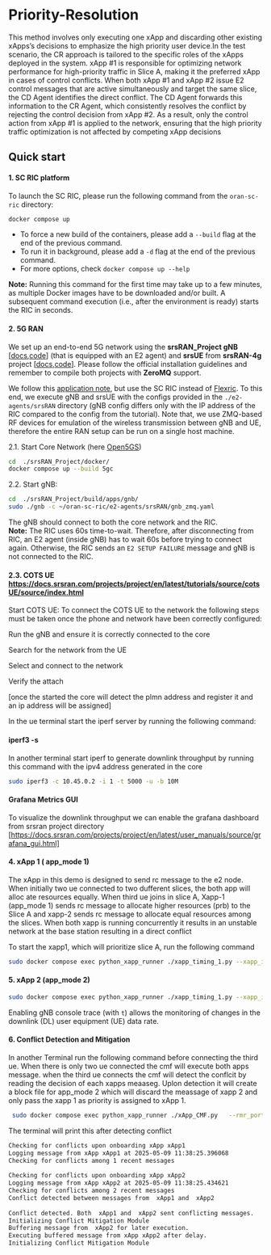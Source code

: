 # Priority-Resolution
This method involves only executing one xApp and discarding other existing xApps’s decisions to emphasize the high priority user device.In the test scenario, the CR approach is tailored to the specific roles of the xApps deployed in the system. xApp #1 is responsible for optimizing network performance for high-priority traffic in Slice A, making it the preferred xApp in cases of control conflicts. When both xApp #1 and xApp #2 issue E2 control messages that are active simultaneously and target the same slice, the CD Agent identifies the direct conflict. The CD Agent forwards this information to the CR Agent, which consistently resolves the conflict by rejecting the control decision from xApp #2. As a result, only the control action from xApp #1 is applied to the network, ensuring that the high priority traffic optimization is not affected by competing xApp decisions


## Quick start
#### 1. SC RIC platform

To launch the SC RIC, please run the following command from the `oran-sc-ric` directory:

```bash
docker compose up
```

- To force a new build of the containers, please add a `--build` flag at the end of the previous command.
- To run it in background, please add a `-d` flag at the end of the previous command.
- For more options, check `docker compose up --help`

**Note:** Running this command for the first time may take up to a few minutes, as multiple Docker images have to be downloaded and/or built. A subsequent command execution (i.e., after the environment is ready) starts the RIC in seconds.

#### 2.  5G RAN
We set up an end-to-end 5G network using the **srsRAN_Project gNB** [[docs](https://docs.srsran.com/projects/project/en/latest/),[code](https://github.com/srsran/srsRAN_Project/)] (that is equipped with an E2 agent) and **srsUE** from **srsRAN-4g** project [[docs](https://docs.srsran.com/projects/4g/en/latest/),[code](https://github.com/srsran/srsRAN_4G)]. Please follow the official installation guidelines and remember to compile both projects with **ZeroMQ** support.

We follow this [application note](https://docs.srsran.com/projects/project/en/latest/tutorials/source/flexric/source/index.html), but use the SC RIC instead of [Flexric](https://gitlab.eurecom.fr/mosaic5g/flexric). To this end, we execute gNB and srsUE with the configs provided in the `./e2-agents/srsRAN` directory (gNB config differs only with the IP address of the RIC compared to the config from the tutorial). Note that, we use ZMQ-based RF devices for emulation of the wireless transmission between gNB and UE, therefore the entire RAN setup can be run on a single host machine.

2.1. Start Core Network (here [Open5GS](https://open5gs.org/open5gs/docs/))
```bash
cd  ./srsRAN_Project/docker/
docker compose up --build 5gc
```
2.2. Start gNB:
```bash
cd  ./srsRAN_Project/build/apps/gnb/
sudo ./gnb -c ~/oran-sc-ric/e2-agents/srsRAN/gnb_zmq.yaml
```
The gNB should connect to both the core network and the RIC.  
**Note:** The RIC uses 60s time-to-wait. Therefore, after disconnecting from RIC, an E2 agent (inside gNB) has to wait 60s before trying to connect again. Otherwise, the RIC sends an `E2 SETUP FAILURE` message and gNB is not connected to the RIC.

#### 2.3. COTS UE   https://docs.srsran.com/projects/project/en/latest/tutorials/source/cotsUE/source/index.html
Start   COTS UE:
To connect the COTS UE to the network the following steps must be taken once the phone and network have been correctly configured:

Run the gNB and ensure it is correctly connected to the core

Search for the network from the UE

Select and connect to the network

Verify the attach

[once the started the core will detect the plmn address and register it and an ip address will be assigned]

In the ue terminal start the iperf server by running the following command:
#### iperf3 -s

In another terminal start iperf to generate downlink throughput by running this command with the ipv4 address generated in the core
```bash
sudo iperf3 -c 10.45.0.2 -i 1 -t 5000 -u -b 10M
```
#### Grafana Metrics GUI

To visualize the downlink throughput we can enable the grafana dashboard from srsran project directory  [https://docs.srsran.com/projects/project/en/latest/user_manuals/source/grafana_gui.html]


#### 4. xApp 1 ( app_mode 1)

The xApp in this demo is designed to send rc message to the e2 node. When initially two ue connected to two dufferent slices, the both app will alloc ate resources equally. When third ue joins in slice A, Xapp-1 (app_mode 1) sends rc message to allocate higher resources (prb) to the Slice A and xapp-2 sends rc message to allocate equal resources among the slices. When both xapp is running concurrently it results in an unstable network at the base station resulting in a direct conflict

To start the xapp1, which will prioritize slice A, run the following command
```bash
sudo docker compose exec python_xapp_runner ./xapp_timing_1.py --xapp_id "xApp3" --e2_node_id "gnbd_001_001_00019b_0"  --http_server_port 8090 --app_mode 1 --rmr_port 4560
```


#### 5. xApp 2 (app_mode 2)



```bash
sudo docker compose exec python_xapp_runner ./xapp_timing_1.py --xapp_id "xApp4" --e2_node_id "gnbd_001_001_00019b_0"  --http_server_port 8091 --app_mode 2 ```

```
Enabling gNB console trace (with `t`) allows the monitoring of changes in the downlink (DL) user equipment (UE) data rate.

#### 6. Conflict Detection and Mitigation
In another Terminal run the following command before connecting the third ue. When there is only two ue connected the cmf will execute both apps message. when the third ue connects the cmf will detect the conflcit by reading the decision of each xapps meaaseg. Uplon detection it will create a block file for app_mode 2 which will discard the meassage of xapp 2 and only pass the xapp 1 as priority is assigned to xApp 1.
        
```bash
 sudo docker compose exec python_xapp_runner ./xApp_CMF.py   --rmr_port 4563 --http_server_port 8093
```
The terminal will print this after detecting conflict
```bash
Checking for conflicts upon onboarding xApp xApp1
Logging message from xApp xApp1 at 2025-05-09 11:38:25.396068
Checking for conflicts among 1 recent messages
  
Checking for conflicts upon onboarding xApp xApp2
Logging message from xApp xApp2 at 2025-05-09 11:38:25.434621
Checking for conflicts among 2 recent messages
Conflict detected between messages from  xApp1 and  xApp2
  
Conflict detected. Both  xApp1 and  xApp2 sent conflicting messages.
Initializing Conflict Mitigation Module
Buffering message from  xApp2 for later execution.
Executing buffered message from xApp xApp2 after delay.
Initializing Conflict Mitigation Module

```


